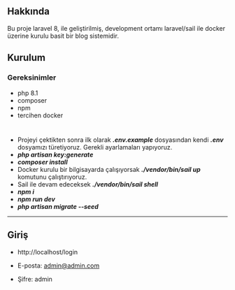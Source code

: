 ## Hakkında

Bu proje laravel 8, ile geliştirilmiş, development ortamı laravel/sail ile docker üzerine kurulu basit bir blog sistemidir.

## Kurulum
### Gereksinimler
* php 8.1
* composer
* npm
* tercihen docker

#
* Projeyi çektikten sonra ilk olarak ***.env.example*** dosyasından kendi ***.env*** dosyamızı türetiyoruz. Gerekli ayarlamaları yapıyoruz.
* ***php artisan key:generate***
* ***composer install***
* Docker kurulu bir bilgisayarda çalışıyorsak ***./vendor/bin/sail up*** komutunu çalıştırıyoruz.
* Sail ile devam edeceksek ***./vendor/bin/sail shell***
* ***npm i***
* ***npm run dev***
* ***php artisan migrate --seed***

***
## Giriş
* http://localhost/login

* E-posta: admin@admin.com
* Şifre: admin
